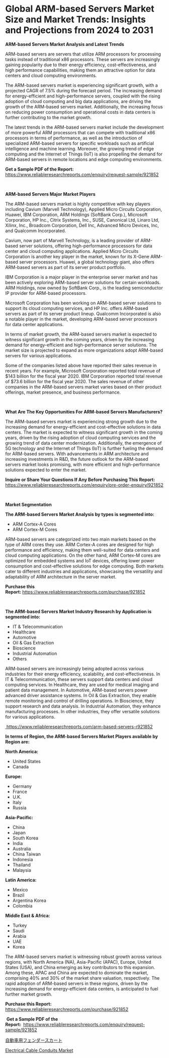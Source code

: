 <p><h1>Global ARM-based Servers Market Size and Market Trends: Insights and Projections from 2024 to 2031</h1></p><p><strong>ARM-based Servers Market Analysis and Latest Trends</strong></p>
<p><p>ARM-based servers are servers that utilize ARM processors for processing tasks instead of traditional x86 processors. These servers are increasingly gaining popularity due to their energy efficiency, cost-effectiveness, and high performance capabilities, making them an attractive option for data centers and cloud computing environments.</p><p>The ARM-based servers market is experiencing significant growth, with a projected CAGR of 7.5% during the forecast period. The increasing demand for energy-efficient and high-performance servers, coupled with the rising adoption of cloud computing and big data applications, are driving the growth of the ARM-based servers market. Additionally, the increasing focus on reducing power consumption and operational costs in data centers is further contributing to the market growth.</p><p>The latest trends in the ARM-based servers market include the development of more powerful ARM processors that can compete with traditional x86 processors in terms of performance, as well as the introduction of specialized ARM-based servers for specific workloads such as artificial intelligence and machine learning. Moreover, the growing trend of edge computing and the Internet of Things (IoT) is also propelling the demand for ARM-based servers in remote locations and edge computing environments.</p></p>
<p><strong>Get a Sample PDF of the Report:&nbsp;</strong> <a href="https://www.reliableresearchreports.com/enquiry/request-sample/921852">https://www.reliableresearchreports.com/enquiry/request-sample/921852</a></p>
<p>&nbsp;</p>
<p><strong>ARM-based Servers Major Market Players</strong></p>
<p><p>The ARM-based servers market is highly competitive with key players including Cavium (Marvell Technology), Applied Micro Circuits Corporation, Huawei, IBM Corporation, ARM Holdings (SoftBank Corp.), Microsoft Corporation, HP Inc., Citrix Systems, Inc., SUSE, Canonical Ltd, Linaro Ltd, Xilinx, Inc., Broadcom Corporation, Dell Inc, Advanced Micro Devices, Inc, and Qualcomm Incorporated.</p><p>Cavium, now part of Marvell Technology, is a leading provider of ARM-based server solutions, offering high-performance processors for data center and cloud computing applications. Applied Micro Circuits Corporation is another key player in the market, known for its X-Gene ARM-based server processors. Huawei, a global technology giant, also offers ARM-based servers as part of its server product portfolio.</p><p>IBM Corporation is a major player in the enterprise server market and has been actively exploring ARM-based server solutions for certain workloads. ARM Holdings, now owned by SoftBank Corp., is the leading semiconductor IP provider for ARM-based processors.</p><p>Microsoft Corporation has been working on ARM-based server solutions to support its cloud computing services, and HP Inc. offers ARM-based servers as part of its server product lineup. Qualcomm Incorporated is also a notable player in the market, developing ARM-based server processors for data center applications.</p><p>In terms of market growth, the ARM-based servers market is expected to witness significant growth in the coming years, driven by the increasing demand for energy-efficient and high-performance server solutions. The market size is projected to expand as more organizations adopt ARM-based servers for various applications.</p><p>Some of the companies listed above have reported their sales revenue in recent years. For example, Microsoft Corporation reported total revenue of $143 billion for the fiscal year 2020. IBM Corporation reported total revenue of $73.6 billion for the fiscal year 2020. The sales revenue of other companies in the ARM-based servers market varies based on their product offerings, market presence, and business performance.</p></p>
<p>&nbsp;</p>
<p><strong>What Are The Key Opportunities For ARM-based Servers Manufacturers?</strong></p>
<p><p>The ARM-based servers market is experiencing strong growth due to the increasing demand for energy-efficient and cost-effective solutions in data centers. The market is expected to witness significant growth in the coming years, driven by the rising adoption of cloud computing services and the growing trend of data center modernization. Additionally, the emergence of 5G technology and the Internet of Things (IoT) is further fueling the demand for ARM-based servers. With advancements in ARM architecture and increasing investments in R&D, the future outlook for the ARM-based servers market looks promising, with more efficient and high-performance solutions expected to enter the market.</p></p>
<p><strong>Inquire or Share Your Questions If Any Before Purchasing This Report:</strong> <a href="https://www.reliableresearchreports.com/enquiry/pre-order-enquiry/921852">https://www.reliableresearchreports.com/enquiry/pre-order-enquiry/921852</a></p>
<p>&nbsp;</p>
<p><strong>Market Segmentation</strong></p>
<p><strong>The ARM-based Servers Market Analysis by types is segmented into:</strong></p>
<p><ul><li>ARM Cortex-A Cores</li><li>ARM Cortex-M Cores</li></ul></p>
<p><p>ARM-based servers are categorized into two main markets based on the type of ARM cores they use. ARM Cortex-A cores are designed for high performance and efficiency, making them well-suited for data centers and cloud computing applications. On the other hand, ARM Cortex-M cores are optimized for embedded systems and IoT devices, offering lower power consumption and cost-effective solutions for edge computing. Both markets cater to different industries and applications, showcasing the versatility and adaptability of ARM architecture in the server market.</p></p>
<p><strong>Purchase this Report:&nbsp;</strong><a href="https://www.reliableresearchreports.com/purchase/921852">https://www.reliableresearchreports.com/purchase/921852</a></p>
<p>&nbsp;</p>
<p><strong>The ARM-based Servers Market Industry Research by Application is segmented into:</strong></p>
<p><ul><li>IT & Telecommunication</li><li>Healthcare</li><li>Automotive</li><li>Oil & Gas Extraction</li><li>Bioscience</li><li>Industrial Automation</li><li>Others</li></ul></p>
<p><p>ARM-based servers are increasingly being adopted across various industries for their energy efficiency, scalability, and cost-effectiveness. In IT & Telecommunication, these servers support data centers and cloud computing services. In Healthcare, they are used for medical imaging and patient data management. In Automotive, ARM-based servers power advanced driver assistance systems. In Oil & Gas Extraction, they enable remote monitoring and control of drilling operations. In Bioscience, they support research and data analysis. In Industrial Automation, they enhance manufacturing processes. In other industries, they offer versatile solutions for various applications.</p></p>
<p><a href="https://www.reliableresearchreports.com/arm-based-servers-r921852">&nbsp;https://www.reliableresearchreports.com/arm-based-servers-r921852</a></p>
<p><strong>In terms of Region, the ARM-based Servers Market Players available by Region are:</strong></p>
<p>
    <p> <strong> North America: </strong>
        <ul>
            <li>United States</li>
            <li>Canada</li>
        </ul>
        </p> 
    <p> <strong> Europe: </strong>
        <ul>
            <li>Germany</li>
            <li>France</li>
            <li>U.K.</li>
            <li>Italy</li>
            <li>Russia</li>
        </ul>
        </p> 
    <p> <strong> Asia-Pacific: </strong>
        <ul>
            <li>China</li>
            <li>Japan</li>
            <li>South Korea</li>
            <li>India</li>
            <li>Australia</li>
            <li>China Taiwan</li>
            <li>Indonesia</li>
            <li>Thailand</li>
            <li>Malaysia</li>
        </ul>
        </p> 
    <p> <strong> Latin America: </strong>
        <ul>
            <li>Mexico</li>
            <li>Brazil</li>
            <li>Argentina Korea</li>
            <li>Colombia</li>
        </ul>
        </p> 
    <p> <strong> Middle East & Africa: </strong>
        <ul>
            <li>Turkey</li>
            <li>Saudi</li>
            <li>Arabia</li>
            <li>UAE</li>
            <li>Korea</li>
        </ul>
    </p>
    </p>
<p><p>The ARM-based servers market is witnessing robust growth across various regions, with North America (NA), Asia-Pacific (APAC), Europe, United States (USA), and China emerging as key contributors to this expansion. Among these, APAC and China are expected to dominate the market, comprising 40% and 30% of the market share valuation, respectively. The rapid adoption of ARM-based servers in these regions, driven by the increasing demand for energy-efficient data centers, is anticipated to fuel further market growth.</p></p>
<p><strong>Purchase this Report: </strong><a href="https://www.reliableresearchreports.com/purchase/921852">https://www.reliableresearchreports.com/purchase/921852</a></p>
<p>&nbsp;<strong>Get a Sample PDF of the Report:&nbsp;&nbsp;</strong><a href="https://www.reliableresearchreports.com/enquiry/request-sample/921852">https://www.reliableresearchreports.com/enquiry/request-sample/921852</a></p>
<p><strong></strong></p>
<p><p><a href="https://github.com/RodHoppe07/Market-Research-Report-List-2/blob/main/1015159151653.md">自動車用フェンダースカート</a></p><p><a href="https://github.com/wwwkeltoum/Market-Research-Report-List-3/blob/main/electrical-cable-conduits-market.md">Electrical Cable Conduits Market</a></p></p>
